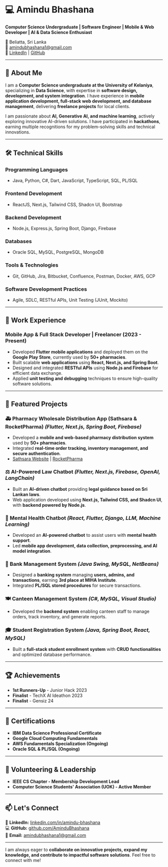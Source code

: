 # 💻 Amindu Bhashana  

**Computer Science Undergraduate | Software Engineer | Mobile & Web Developer | AI & Data Science Enthusiast**  

📍 Beliatta, Sri Lanka  
📧 amindubhashana1@gmail.com  
🔗 [LinkedIn](https://www.linkedin.com/in/amindu-bhashana) | [GitHub](https://github.com/AminduBhashana)  

---

## 🚀 About Me  

I am a **Computer Science undergraduate at the University of Kelaniya**, specializing in **Data Science**, with expertise in **software design, development, and system integration**. I have experience in **mobile application development, full-stack web development, and database management**, delivering **freelance projects** for local clients.  

I am passionate about **AI, Generative AI, and machine learning**, actively exploring innovative AI-driven solutions. I have participated in **hackathons**, earning multiple recognitions for my problem-solving skills and technical innovations.  

---

## 🛠️ Technical Skills  

### **Programming Languages**  
- Java, Python, C#, Dart, JavaScript, TypeScript, SQL, PL/SQL  

### **Frontend Development**  
- ReactJS, Next.js, Tailwind CSS, Shadcn UI, Bootstrap  

### **Backend Development**  
- Node.js, Express.js, Spring Boot, Django, Firebase  

### **Databases**  
- Oracle SQL, MySQL, PostgreSQL, MongoDB  

### **Tools & Technologies**  
- Git, GitHub, Jira, Bitbucket, Confluence, Postman, Docker, AWS, GCP  

### **Software Development Practices**  
- Agile, SDLC, RESTful APIs, Unit Testing (JUnit, Mockito)  

---

## 🔹 Work Experience  

### **Mobile App & Full Stack Developer | Freelancer (2023 - Present)**  
- Developed **Flutter mobile applications** and deployed them on the **Google Play Store**, currently used by **50+ pharmacies**.  
- Built scalable **web applications** using **React, Next.js, and Spring Boot**.  
- Designed and integrated **RESTful APIs** using **Node.js and Firebase** for efficient data exchange.  
- Applied **unit testing and debugging** techniques to ensure high-quality software solutions.  

---

## 📌 Featured Projects  

### **🚑 Pharmacy Wholesale Distribution App (Sathsara & RocketPharma)** *(Flutter, Next.js, Spring Boot, Firebase)*  
- Developed a **mobile and web-based pharmacy distribution system** used by **50+ pharmacies**.  
- Integrated **real-time order tracking, inventory management, and secure authentication**.  
- [Sathsara Website](https://sathsara.lk) | [RocketPharma](https://rocketpharma.lk)  

### **⚖️ AI-Powered Law Chatbot** *(Flutter, Next.js, Firebase, OpenAI, LangChain)*  
- Built an **AI-driven chatbot** providing **legal guidance based on Sri Lankan laws**.  
- Web application developed using **Next.js, Tailwind CSS, and Shadcn UI**, with **backend powered by Node.js**.  

### **🧠 Mental Health Chatbot** *(React, Flutter, Django, LLM, Machine Learning)*  
- Developed an **AI-powered chatbot** to assist users with **mental health support**.  
- Led **mobile app development, data collection, preprocessing, and AI model integration**.  

### **🏦 Bank Management System** *(Java Swing, MySQL, NetBeans)*  
- Designed a **banking system** managing **users, admins, and transactions**, earning **3rd place at MIHA Institute**.  
- Integrated **PL/SQL stored procedures** for secure transactions.  

### **🍽️ Canteen Management System** *(C#, MySQL, Visual Studio)*  
- Developed the **backend system** enabling canteen staff to manage orders, track inventory, and generate reports.  

### **🎓 Student Registration System** *(Java, Spring Boot, React, MySQL)*  
- Built a **full-stack student enrollment system** with **CRUD functionalities** and optimized database performance.  

---

## 🏆 Achievements  

- **1st Runners-Up** - Junior Hack 2023  
- **Finalist** - TechX AI Ideathon 2023  
- **Finalist** - Gensiz 24  

---

## 📜 Certifications  

- **IBM Data Science Professional Certificate**  
- **Google Cloud Computing Fundamentals**  
- **AWS Fundamentals Specialization (Ongoing)**  
- **Oracle SQL & PL/SQL (Ongoing)**  

---

## 🤝 Volunteering & Leadership  

- **IEEE CS Chapter - Membership Development Lead**  
- **Computer Science Students' Association (UOK) - Active Member**  

---

## 📫 Let's Connect  

💼 **LinkedIn:** [linkedin.com/in/amindu-bhashana](https://www.linkedin.com/in/amindu-bhashana)  
💻 **GitHub:** [github.com/AminduBhashana](https://github.com/AminduBhashana)  
📧 **Email:** amindubhashana1@gmail.com  

---

I am always eager to **collaborate on innovative projects, expand my knowledge, and contribute to impactful software solutions**. Feel free to connect with me!  
